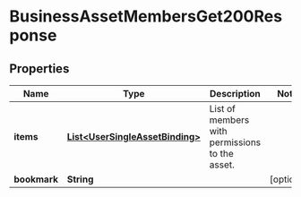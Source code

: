 

# BusinessAssetMembersGet200Response


## Properties

| Name | Type | Description | Notes |
|------------ | ------------- | ------------- | -------------|
|**items** | [**List&lt;UserSingleAssetBinding&gt;**](UserSingleAssetBinding.md) | List of members with permissions to the asset. |  |
|**bookmark** | **String** |  |  [optional] |



